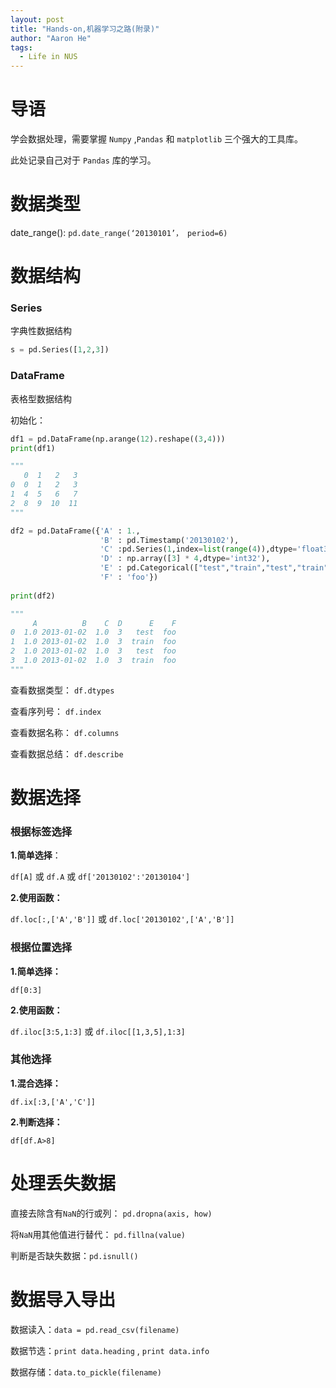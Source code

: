 ```yaml
---
layout: post
title: "Hands-on,机器学习之路(附录)"
author: "Aaron He"
tags: 
  - Life in NUS
---
```


# 导语

学会数据处理，需要掌握 `Numpy` ,`Pandas` 和 `matplotlib` 三个强大的工具库。

此处记录自己对于 `Pandas` 库的学习。



# 数据类型

date_range():  `pd.date_range(‘20130101’， period=6)`



# 数据结构

### Series

字典性数据结构

```python
s = pd.Series([1,2,3])
```



### DataFrame

表格型数据结构

初始化：

```python
df1 = pd.DataFrame(np.arange(12).reshape((3,4)))
print(df1)

"""
   0  1   2   3
0  0  1   2   3
1  4  5   6   7
2  8  9  10  11
"""
```

```python
df2 = pd.DataFrame({'A' : 1.,
                    'B' : pd.Timestamp('20130102'),
                    'C' :pd.Series(1,index=list(range(4)),dtype='float32'),
                    'D' : np.array([3] * 4,dtype='int32'),
                    'E' : pd.Categorical(["test","train","test","train"]),
                    'F' : 'foo'})
                    
print(df2)

"""
     A          B    C  D      E    F
0  1.0 2013-01-02  1.0  3   test  foo
1  1.0 2013-01-02  1.0  3  train  foo
2  1.0 2013-01-02  1.0  3   test  foo
3  1.0 2013-01-02  1.0  3  train  foo
"""
```

查看数据类型：  `df.dtypes`

查看序列号： `df.index`

查看数据名称： `df.columns`

查看数据总结： `df.describe`



# 数据选择

### 根据标签选择

**1.简单选择**：

`df[A]` 或 `df.A` 或 `df['20130102':'20130104']`

**2.使用函数：**

`df.loc[:,['A','B']]` 或 `df.loc['20130102',['A','B']]`

### 根据位置选择

**1.简单选择：**

`df[0:3]`

**2.使用函数：**

`df.iloc[3:5,1:3]` 或 `df.iloc[[1,3,5],1:3]`

### 其他选择

**1.混合选择：**

`df.ix[:3,['A','C']]` 

**2.判断选择：**

`df[df.A>8]`



# 处理丢失数据

直接去除含有`NaN`的行或列： `pd.dropna(axis, how)`

将`NaN`用其他值进行替代： `pd.fillna(value)`

判断是否缺失数据：`pd.isnull()`



# 数据导入导出

数据读入：`data = pd.read_csv(filename)`

数据节选：`print data.heading` , `print data.info`

数据存储：`data.to_pickle(filename)`







